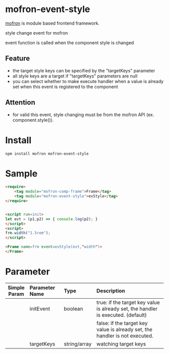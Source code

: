 # mofron-event-style
[mofron](https://mofron.github.io/mofron/) is module based frontend framework.

style change event for mofron

event function is called when the component style is changed

## Feature
 - the target style keys can be specified by the "targetKeys" parameter
 - all style keys are a target if "targetKeys" parameters are null
 - you can select whether to make execute handler when a value is already set when this event is registered to the component
## Attention
 - for valid this event, style changing must be from the mofron API (ex. component.style()).

# Install
```
npm install mofron mofron-event-style
```

# Sample
```html
<require>
    <tag module="mofron-comp-frame">Frame</tag>
    <tag module="mofron-event-style">evStyle</tag>
</require>


<script run=init>
let evt = (p1,p2) => { console.log(p2); }
</script>
<script>
frm.width("1.5rem");
</script>

<Frame name=frm event=evStyle(evt,"width")>
</Frame>
```
# Parameter

|Simple<br>Param | Parameter Name | Type | Description |
|:--------------:|:---------------|:-----|:------------|
| | initEvent | boolean | true: if the target key value is already set, the handler is executed. (default) |
| | | | false: if the target key value is already set, the handler is not executed. |
| | targetKeys | string/array | watching target keys |

